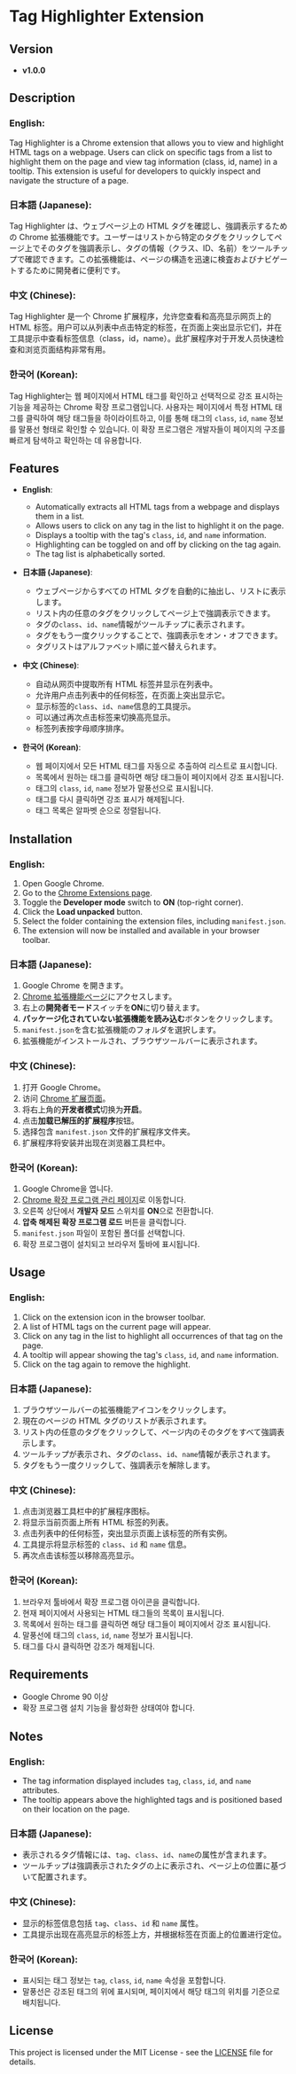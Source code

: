 # Tag Highlighter Extension

## Version

- **v1.0.0**

## Description

### English:

Tag Highlighter is a Chrome extension that allows you to view and highlight HTML tags on a webpage. Users can click on specific tags from a list to highlight them on the page and view tag information (class, id, name) in a tooltip. This extension is useful for developers to quickly inspect and navigate the structure of a page.

### 日本語 (Japanese):

Tag Highlighter は、ウェブページ上の HTML タグを確認し、強調表示するための Chrome 拡張機能です。ユーザーはリストから特定のタグをクリックしてページ上でそのタグを強調表示し、タグの情報（クラス、ID、名前）をツールチップで確認できます。この拡張機能は、ページの構造を迅速に検査およびナビゲートするために開発者に便利です。

### 中文 (Chinese):

Tag Highlighter 是一个 Chrome 扩展程序，允许您查看和高亮显示网页上的 HTML 标签。用户可以从列表中点击特定的标签，在页面上突出显示它们，并在工具提示中查看标签信息（class，id，name）。此扩展程序对于开发人员快速检查和浏览页面结构非常有用。

### 한국어 (Korean):

Tag Highlighter는 웹 페이지에서 HTML 태그를 확인하고 선택적으로 강조 표시하는 기능을 제공하는 Chrome 확장 프로그램입니다. 사용자는 페이지에서 특정 HTML 태그를 클릭하여 해당 태그들을 하이라이트하고, 이를 통해 태그의 `class`, `id`, `name` 정보를 말풍선 형태로 확인할 수 있습니다. 이 확장 프로그램은 개발자들이 페이지의 구조를 빠르게 탐색하고 확인하는 데 유용합니다.

## Features

- **English**:

  - Automatically extracts all HTML tags from a webpage and displays them in a list.
  - Allows users to click on any tag in the list to highlight it on the page.
  - Displays a tooltip with the tag's `class`, `id`, and `name` information.
  - Highlighting can be toggled on and off by clicking on the tag again.
  - The tag list is alphabetically sorted.

- **日本語 (Japanese)**:

  - ウェブページからすべての HTML タグを自動的に抽出し、リストに表示します。
  - リスト内の任意のタグをクリックしてページ上で強調表示できます。
  - タグの`class`、`id`、`name`情報がツールチップに表示されます。
  - タグをもう一度クリックすることで、強調表示をオン・オフできます。
  - タグリストはアルファベット順に並べ替えられます。

- **中文 (Chinese)**:

  - 自动从网页中提取所有 HTML 标签并显示在列表中。
  - 允许用户点击列表中的任何标签，在页面上突出显示它。
  - 显示标签的`class`、`id`、`name`信息的工具提示。
  - 可以通过再次点击标签来切换高亮显示。
  - 标签列表按字母顺序排序。

- **한국어 (Korean)**:
  - 웹 페이지에서 모든 HTML 태그를 자동으로 추출하여 리스트로 표시합니다.
  - 목록에서 원하는 태그를 클릭하면 해당 태그들이 페이지에서 강조 표시됩니다.
  - 태그의 `class`, `id`, `name` 정보가 말풍선으로 표시됩니다.
  - 태그를 다시 클릭하면 강조 표시가 해제됩니다.
  - 태그 목록은 알파벳 순으로 정렬됩니다.

## Installation

### English:

1. Open Google Chrome.
2. Go to the [Chrome Extensions page](chrome://extensions/).
3. Toggle the **Developer mode** switch to **ON** (top-right corner).
4. Click the **Load unpacked** button.
5. Select the folder containing the extension files, including `manifest.json`.
6. The extension will now be installed and available in your browser toolbar.

### 日本語 (Japanese):

1. Google Chrome を開きます。
2. [Chrome 拡張機能ページ](chrome://extensions/)にアクセスします。
3. 右上の**開発者モード**スイッチを**ON**に切り替えます。
4. **パッケージ化されていない拡張機能を読み込む**ボタンをクリックします。
5. `manifest.json`を含む拡張機能のフォルダを選択します。
6. 拡張機能がインストールされ、ブラウザツールバーに表示されます。

### 中文 (Chinese):

1. 打开 Google Chrome。
2. 访问 [Chrome 扩展页面](chrome://extensions/)。
3. 将右上角的**开发者模式**切换为**开启**。
4. 点击**加载已解压的扩展程序**按钮。
5. 选择包含 `manifest.json` 文件的扩展程序文件夹。
6. 扩展程序将安装并出现在浏览器工具栏中。

### 한국어 (Korean):

1. Google Chrome을 엽니다.
2. [Chrome 확장 프로그램 관리 페이지](chrome://extensions/)로 이동합니다.
3. 오른쪽 상단에서 **개발자 모드** 스위치를 **ON**으로 전환합니다.
4. **압축 해제된 확장 프로그램 로드** 버튼을 클릭합니다.
5. `manifest.json` 파일이 포함된 폴더를 선택합니다.
6. 확장 프로그램이 설치되고 브라우저 툴바에 표시됩니다.

## Usage

### English:

1. Click on the extension icon in the browser toolbar.
2. A list of HTML tags on the current page will appear.
3. Click on any tag in the list to highlight all occurrences of that tag on the page.
4. A tooltip will appear showing the tag's `class`, `id`, and `name` information.
5. Click on the tag again to remove the highlight.

### 日本語 (Japanese):

1. ブラウザツールバーの拡張機能アイコンをクリックします。
2. 現在のページの HTML タグのリストが表示されます。
3. リスト内の任意のタグをクリックして、ページ内のそのタグをすべて強調表示します。
4. ツールチップが表示され、タグの`class`、`id`、`name`情報が表示されます。
5. タグをもう一度クリックして、強調表示を解除します。

### 中文 (Chinese):

1. 点击浏览器工具栏中的扩展程序图标。
2. 将显示当前页面上所有 HTML 标签的列表。
3. 点击列表中的任何标签，突出显示页面上该标签的所有实例。
4. 工具提示将显示标签的 `class`、`id` 和 `name` 信息。
5. 再次点击该标签以移除高亮显示。

### 한국어 (Korean):

1. 브라우저 툴바에서 확장 프로그램 아이콘을 클릭합니다.
2. 현재 페이지에서 사용되는 HTML 태그들의 목록이 표시됩니다.
3. 목록에서 원하는 태그를 클릭하면 해당 태그들이 페이지에서 강조 표시됩니다.
4. 말풍선에 태그의 `class`, `id`, `name` 정보가 표시됩니다.
5. 태그를 다시 클릭하면 강조가 해제됩니다.

## Requirements

- Google Chrome 90 이상
- 확장 프로그램 설치 기능을 활성화한 상태여야 합니다.

## Notes

### English:

- The tag information displayed includes `tag`, `class`, `id`, and `name` attributes.
- The tooltip appears above the highlighted tags and is positioned based on their location on the page.

### 日本語 (Japanese):

- 表示されるタグ情報には、`tag`、`class`、`id`、`name`の属性が含まれます。
- ツールチップは強調表示されたタグの上に表示され、ページ上の位置に基づいて配置されます。

### 中文 (Chinese):

- 显示的标签信息包括 `tag`、`class`、`id` 和 `name` 属性。
- 工具提示出现在高亮显示的标签上方，并根据标签在页面上的位置进行定位。

### 한국어 (Korean):

- 표시되는 태그 정보는 `tag`, `class`, `id`, `name` 속성을 포함합니다.
- 말풍선은 강조된 태그의 위에 표시되며, 페이지에서 해당 태그의 위치를 기준으로 배치됩니다.

## License

This project is licensed under the MIT License - see the [LICENSE](LICENSE) file for details.
